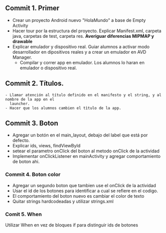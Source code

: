 ## Commit 1. Primer
- Crear un proyecto Android nuevo "HolaMundo" a base de Empty Activity
- Hacer tour por la estructura del proyecto. Explicar Manifest.xml, carpeta java, carpetas de test,
carpeta res.  **Averiguar diferencias MIPMAP y drawable**
- Explicar emulador y dispositivo real. Guiar alumnos a activar modo desarrollador en dipositivos
reales y a crear un emulador en AVD Manager.
  - Compilar y correr app en emulador. Los alumnos lo haran en emulador o dispositivo real.
## Commit 2. Títulos.
    - Llamar atención al título definido en el manifesto y el string, y al nombre de la app en el 
      launcher. 
    - Hacer que los alumnos cambien el tìtulo de la app.
## Commit 3. Boton
- Agregar un botón en el main_layout, debajo del label que está por defecto.
- Explicar ids, views, findViewById
- setear el parametro onClick del boton al metodo onClick de la actividad
- Implementar onClickListener en mainActivity y agregar comportamiento de boton ahi.
### Commit 4. Boton color
- Agregar un segundo boton que tambien use el onClick de la actividad
- Usar el id de los botones para identificar a cual se refiere en el codigo.
- El comportamiento del boton nuevo es cambiar el color de texto
- Quitar strings hardcodeadas y utilizar strings.xml
### Comit 5. When
   Utilizar When en vez de bloques if para distinguir ids de botones